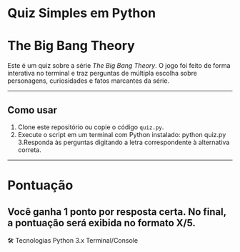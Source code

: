 # Quiz Simples em Python
# The Big Bang Theory

Este é um quiz sobre a série *The Big Bang Theory*. O jogo foi feito de forma interativa no terminal e traz perguntas de múltipla escolha sobre personagens, curiosidades e fatos marcantes da série.

---

## Como usar

1. Clone este repositório ou copie o código `quiz.py`.
2. Execute o script em um terminal com Python instalado:
python quiz.py
3.Responda às perguntas digitando a letra correspondente à alternativa correta.
---
# Pontuação
Você ganha 1 ponto por resposta certa. No final, a pontuação será exibida no formato X/5.
---
🛠 Tecnologias
Python 3.x
Terminal/Console
